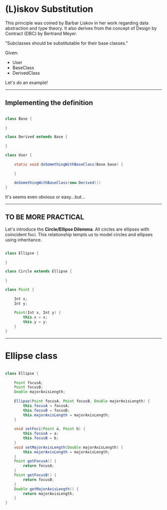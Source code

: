 # (L)iskov Substitution

This principle was coined by Barbar Liskov in her work regarding data abstraction and type theory.
It also derives from the concept of Design by Contract (DBC) by Bertrand Meyer.


<div class="notebox">
    "Subclasses should be substitutable for their base classes."
</div>

Given:
* User
* BaseClass
* DerivedClass

Let's do an example!

---

## Implementing the definition

```java

class Base {
    
}

class Derived extends Base {
    
}

class User {
    
    static void doSomethingWithBaseClass(Base base) {
        
    }
    
    doSomethingWithBaseClass(new Derived())
}

```

It's seems even obvious or easy...but...

---

## TO BE MORE PRACTICAL

Let's introduce the **Circle/Ellipse Dilemma**.
All circles are ellipses with coincident foci.
This relationship tempts us to model circles and ellipses using inheritance.

```java

class Ellipse {
    
}

class Circle extends Ellipse {
    
}

class Point {
    
    Int x;
    Int y;
    
    Point(Int x, Int y) {
        this.x = x;
        this.y = y;
    }
}

```

---

# Ellipse class

```java

class Ellipse {
    
    Point focusA;
    Point focusB;
    Double majorAxisLength;
    
    Ellipse(Point focusA, Point focusB, Double majorAxisLength) {
        this.focusA = focusA;
        this.focusB = focusB;
        this.majorAxisLength = majorAxisLength;
    }
    
    void setFoci(Point a, Point b) {
        this.focusA = a;
        this.focusB = b;
    }
    void setMajorAxisLength(Double majorAxisLength) {
        this.majorAxisLength = majorAxisLength;
    }
    Point getFocusA() {
        return focusA;
    }
    Point getFocusB() {
        return focusB;
    }
    Double getMajorAxisLength() {
        return majorAxisLength;
    }
}


```